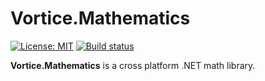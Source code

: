 # Vortice.Mathematics

[![License: MIT](https://img.shields.io/badge/License-MIT-yellow.svg)](https://github.com/amerkoleci/Vortice.Mathematics/blob/master/LICENSE)
[![Build status](https://ci.appveyor.com/api/projects/status/0lhbyocgyxpjvmg8?svg=true)](https://ci.appveyor.com/project/amerkoleci/vortice-mathematics)

**Vortice.Mathematics** is a cross platform .NET math library.